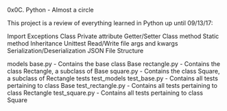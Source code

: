 0x0C. Python - Almost a circle

This project is a review of everything learned in Python up until 09/13/17:

Import
Exceptions
Class
Private attribute
Getter/Setter
Class method
Static method
Inheritance
Unittest
Read/Write file
args and kwargs
Serialization/Deserialization
JSON
File Structure

models
base.py - Contains the base class Base
rectangle.py - Contains the class Rectangle, a subclass of Base
square.py - Contains the class Square, a subclass of Rectangle
tests
test_models
test_base.py - Contains all tests pertaining to class Base
test_rectangle.py - Contains all tests pertaining to class Rectangle
test_square.py - Contains all tests pertaining to class Square
